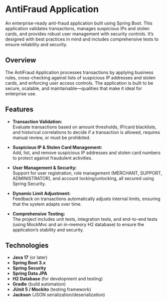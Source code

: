 # AntiFraud Application

An enterprise-ready anti-fraud application built using Spring Boot. This application validates transactions, manages suspicious IPs and stolen cards, and provides robust user management with security controls. It’s designed with best practices in mind and includes comprehensive tests to ensure reliability and security.

## Overview

The AntiFraud Application processes transactions by applying business rules, cross-checking against lists of suspicious IP addresses and stolen cards, and enforcing user access controls. The application is built to be secure, scalable, and maintainable—qualities that make it ideal for enterprise use.

## Features

- **Transaction Validation:**  
  Evaluate transactions based on amount thresholds, IP/card blacklists, and historical correlations to decide if a transaction is allowed, requires manual review, or must be prohibited.

- **Suspicious IP & Stolen Card Management:**  
  Add, list, and remove suspicious IP addresses and stolen card numbers to protect against fraudulent activities.

- **User Management & Security:**  
  Support for user registration, role management (MERCHANT, SUPPORT, ADMINISTRATOR), and account locking/unlocking, all secured using Spring Security.

- **Dynamic Limit Adjustment:**  
  Feedback on transactions automatically adjusts internal limits, ensuring that the system adapts over time.

- **Comprehensive Testing:**  
  The project includes unit tests, integration tests, and end-to-end tests (using MockMvc and an in-memory H2 database) to ensure the application’s stability and security.

## Technologies

- **Java 17** (or later)
- **Spring Boot 3.x**
- **Spring Security**
- **Spring Data JPA**
- **H2 Database** (for development and testing)
- **Gradle** (build automation)
- **JUnit 5 / Mockito** (testing framework)
- **Jackson** (JSON serialization/deserialization)
